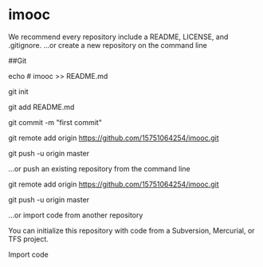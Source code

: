 # imooc

We recommend every repository include a README, LICENSE, and .gitignore.
…or create a new repository on the command line


##Git

echo # imooc >> README.md

git init

git add README.md

git commit -m "first commit"

git remote add origin https://github.com/15751064254/imooc.git

git push -u origin master

…or push an existing repository from the command line



git remote add origin https://github.com/15751064254/imooc.git

git push -u origin master

…or import code from another repository


You can initialize this repository with code from a Subversion, Mercurial, or TFS project.

Import code


